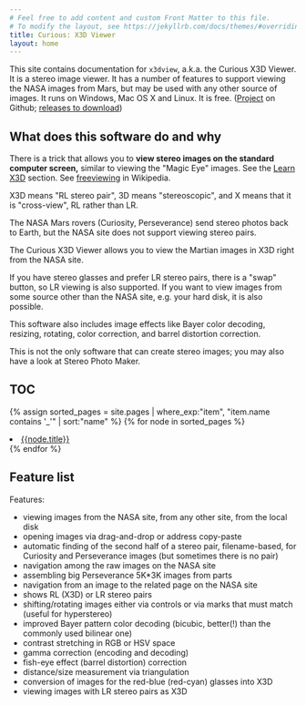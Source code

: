 ```yaml
---
# Feel free to add content and custom Front Matter to this file.
# To modify the layout, see https://jekyllrb.com/docs/themes/#overriding-theme-defaults
title: Curious: X3D Viewer
layout: home
---
```




This site contains documentation for `x3dview`, a.k.a. the Curious X3D Viewer. It is a stereo image viewer.
It has a number of features to support viewing the NASA images from Mars, but may be used with any other source of images.
It runs on Windows, Mac OS X and Linux.
It is free.
([Project](https://github.com/martianch/curieux) on Github;
[releases to download](https://github.com/martianch/curieux/releases))

## What does this software do and why

There is a trick that allows you to **view stereo images on the standard computer screen,** similar to viewing the "Magic Eye" images.
See the [Learn X3D](00_learn_x3d.html) section. See [freeviewing](https://en.wikipedia.org/wiki/Stereoscopy#Freeviewing) in Wikipedia.

X3D means "RL stereo pair", 3D means "stereoscopic", and X means that it is "cross-view", RL rather than LR.

The NASA Mars rovers (Curiosity, Perseverance) send stereo photos back to Earth, but the NASA site does not support viewing stereo pairs.

The Curious X3D Viewer allows you to view the Martian images in X3D right from the NASA site.

If you have stereo glasses and prefer LR stereo pairs, there is a "swap" button, so LR viewing is also supported. If you want to view images
from some source other than the NASA site, e.g. your hard disk, it is also possible.

This software also includes image effects like Bayer color decoding, resizing, rotating, color correction, and barrel distortion correction.

This is not the only software that can create stereo images; you may also have a look at Stereo Photo Maker.


## TOC

{% assign sorted_pages = site.pages | where_exp:"item", "item.name contains '_'" | sort:"name" %}
{% for node in sorted_pages %}
  <li><a href="{{site.baseurl}}{{node.url}}">{{node.title}}</a></li>
{% endfor %}

<p/>

## Feature list

Features:
- viewing images from the NASA site, from any other site, from the local disk
- opening images via drag-and-drop or address copy-paste
- automatic finding of the second half of a stereo pair, filename-based, for Curiosity and Perseverance images (but sometimes there is no pair)
- navigation among the raw images on the NASA site
- assembling big Perseverance 5K*3K images from parts
- navigation from an image to the related page on the NASA site
- shows RL (X3D) or LR stereo pairs
- shifting/rotating images either via controls or via marks that must match (useful for hyperstereo)
- improved Bayer pattern color decoding (bicubic, better(!) than the commonly used bilinear one)
- contrast stretching in RGB or HSV space
- gamma correction (encoding and decoding)
- fish-eye effect (barrel distortion) correction
- distance/size measurement via triangulation
- conversion of images for the red-blue (red-cyan) glasses into X3D
- viewing images with LR stereo pairs as X3D





